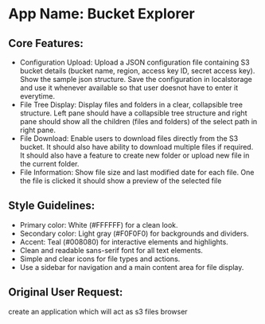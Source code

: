 # **App Name**: Bucket Explorer

## Core Features:

- Configuration Upload: Upload a JSON configuration file containing S3 bucket details (bucket name, region, access key ID, secret access key). Show the sample json structure. Save the configuration in localstorage and use it whenever available so that user doesnot have to enter it everytime.
- File Tree Display: Display files and folders in a clear, collapsible tree structure. Left pane should have a collapsible tree structure and right pane should show all the children (files and folders) of the select path in right pane.
- File Download: Enable users to download files directly from the S3 bucket. It should also have ability to download multiple files if required. It should also have a feature to create new folder or upload new file in the current folder.
- File Information: Show file size and last modified date for each file. One the file is clicked it should show a preview of the selected file

## Style Guidelines:

- Primary color: White (#FFFFFF) for a clean look.
- Secondary color: Light gray (#F0F0F0) for backgrounds and dividers.
- Accent: Teal (#008080) for interactive elements and highlights.
- Clean and readable sans-serif font for all text elements.
- Simple and clear icons for file types and actions.
- Use a sidebar for navigation and a main content area for file display.

## Original User Request:
create an application which will act as s3 files browser
  
